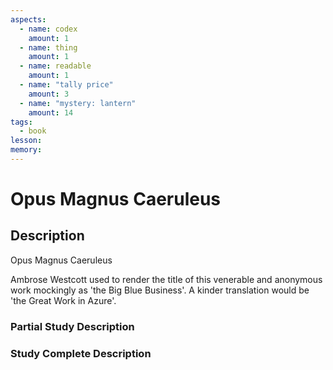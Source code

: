 ```yaml
---
aspects: 
  - name: codex
    amount: 1
  - name: thing
    amount: 1
  - name: readable
    amount: 1
  - name: "tally price"
    amount: 3
  - name: "mystery: lantern"
    amount: 14
tags:
  - book
lesson: 
memory: 
---
```


# Opus Magnus Caeruleus

## Description
Opus Magnus Caeruleus

Ambrose Westcott used to render the title of this venerable and anonymous work mockingly as 'the Big Blue Business'. A kinder translation would be 'the Great Work in Azure'.
### Partial Study Description

### Study Complete Description
